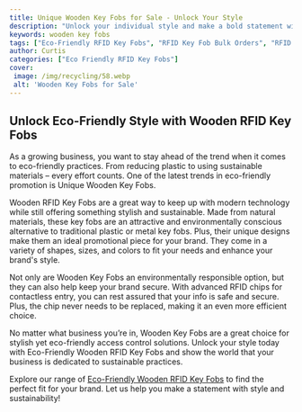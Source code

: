 ```yaml
---
title: Unique Wooden Key Fobs for Sale - Unlock Your Style
description: "Unlock your individual style and make a bold statement with these stylish and unique handcrafted wooden key fobs Take a look at our range of designer key fobs and find the one that suits you best"
keywords: wooden key fobs
tags: ["Eco-Friendly RFID Key Fobs", "RFID Key Fob Bulk Orders", "RFID Key Fob Durability", "RFID Key Fob Applications", "RFID Key Fob Integration", "RFID Key Fob Support"]
author: Curtis
categories: ["Eco Friendly RFID Key Fobs"]
cover: 
 image: /img/recycling/58.webp
 alt: 'Wooden Key Fobs for Sale'
---
```

## Unlock Eco-Friendly Style with Wooden RFID Key Fobs 

As a growing business, you want to stay ahead of the trend when it comes to eco-friendly practices. From reducing plastic to using sustainable materials – every effort counts. One of the latest trends in eco-friendly promotion is Unique Wooden Key Fobs. 

Wooden RFID Key Fobs are a great way to keep up with modern technology while still offering something stylish and sustainable. Made from natural materials, these key fobs are an attractive and environmentally conscious alternative to traditional plastic or metal key fobs. Plus, their unique designs make them an ideal promotional piece for your brand. They come in a variety of shapes, sizes, and colors to fit your needs and enhance your brand's style.

Not only are Wooden Key Fobs an environmentally responsible option, but they can also help keep your brand secure. With advanced RFID chips for contactless entry, you can rest assured that your info is safe and secure. Plus, the chip never needs to be replaced, making it an even more efficient choice.

No matter what business you’re in, Wooden Key Fobs are a great choice for stylish yet eco-friendly access control solutions. Unlock your style today with Eco-Friendly Wooden RFID Key Fobs and show the world that your business is dedicated to sustainable practices. 

Explore our range of [Eco-Friendly Wooden RFID Key Fobs](/eco-friendly-rfid-key-fobs) to find the perfect fit for your brand. Let us help you make a statement with style and sustainability!
